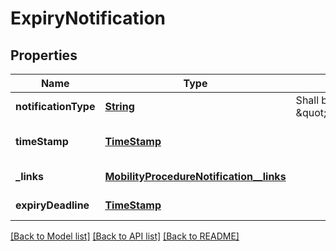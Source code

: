 # ExpiryNotification
## Properties

Name | Type | Description | Notes
------------ | ------------- | ------------- | -------------
**notificationType** | [**String**](string.md) | Shall be set to \&quot;ExpiryNotification\&quot;. | [default to null]
**timeStamp** | [**TimeStamp**](TimeStamp.md) |  | [optional] [default to null]
**\_links** | [**MobilityProcedureNotification__links**](MobilityProcedureNotification__links.md) |  | [default to null]
**expiryDeadline** | [**TimeStamp**](TimeStamp.md) |  | [default to null]

[[Back to Model list]](../README.md#documentation-for-models) [[Back to API list]](../README.md#documentation-for-api-endpoints) [[Back to README]](../README.md)

